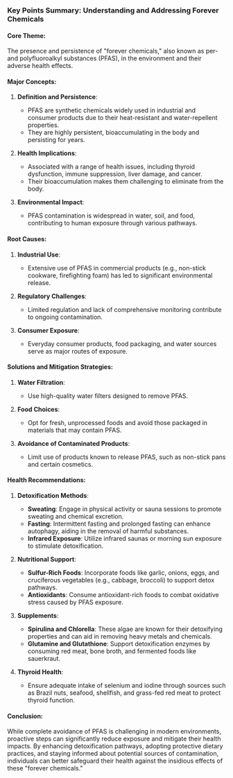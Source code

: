 ### Key Points Summary: Understanding and Addressing Forever Chemicals

#### Core Theme:
The presence and persistence of "forever chemicals," also known as per- and polyfluoroalkyl substances (PFAS), in the environment and their adverse health effects.

#### Major Concepts:
1. **Definition and Persistence**:
   - PFAS are synthetic chemicals widely used in industrial and consumer products due to their heat-resistant and water-repellent properties.
   - They are highly persistent, bioaccumulating in the body and persisting for years.

2. **Health Implications**:
   - Associated with a range of health issues, including thyroid dysfunction, immune suppression, liver damage, and cancer.
   - Their bioaccumulation makes them challenging to eliminate from the body.

3. **Environmental Impact**:
   - PFAS contamination is widespread in water, soil, and food, contributing to human exposure through various pathways.

#### Root Causes:
1. **Industrial Use**:
   - Extensive use of PFAS in commercial products (e.g., non-stick cookware, firefighting foam) has led to significant environmental release.
   
2. **Regulatory Challenges**:
   - Limited regulation and lack of comprehensive monitoring contribute to ongoing contamination.

3. **Consumer Exposure**:
   - Everyday consumer products, food packaging, and water sources serve as major routes of exposure.

#### Solutions and Mitigation Strategies:
1. **Water Filtration**:
   - Use high-quality water filters designed to remove PFAS.
   
2. **Food Choices**:
   - Opt for fresh, unprocessed foods and avoid those packaged in materials that may contain PFAS.

3. **Avoidance of Contaminated Products**:
   - Limit use of products known to release PFAS, such as non-stick pans and certain cosmetics.

#### Health Recommendations:
1. **Detoxification Methods**:
   - **Sweating**: Engage in physical activity or sauna sessions to promote sweating and chemical excretion.
   - **Fasting**: Intermittent fasting and prolonged fasting can enhance autophagy, aiding in the removal of harmful substances.
   - **Infrared Exposure**: Utilize infrared saunas or morning sun exposure to stimulate detoxification.

2. **Nutritional Support**:
   - **Sulfur-Rich Foods**: Incorporate foods like garlic, onions, eggs, and cruciferous vegetables (e.g., cabbage, broccoli) to support detox pathways.
   - **Antioxidants**: Consume antioxidant-rich foods to combat oxidative stress caused by PFAS exposure.

3. **Supplements**:
   - **Spirulina and Chlorella**: These algae are known for their detoxifying properties and can aid in removing heavy metals and chemicals.
   - **Glutamine and Glutathione**: Support detoxification enzymes by consuming red meat, bone broth, and fermented foods like sauerkraut.

4. **Thyroid Health**:
   - Ensure adequate intake of selenium and iodine through sources such as Brazil nuts, seafood, shellfish, and grass-fed red meat to protect thyroid function.

#### Conclusion:
While complete avoidance of PFAS is challenging in modern environments, proactive steps can significantly reduce exposure and mitigate their health impacts. By enhancing detoxification pathways, adopting protective dietary practices, and staying informed about potential sources of contamination, individuals can better safeguard their health against the insidious effects of these "forever chemicals."